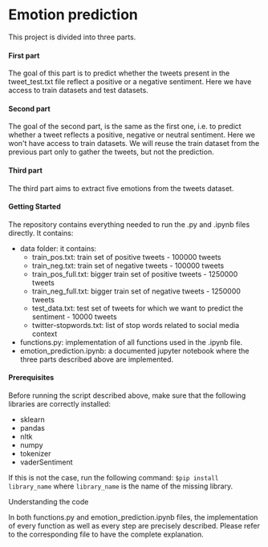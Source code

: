 # Emotion prediction

This project is divided into three parts.

#### First part

The goal of this part is to predict whether the tweets present in the tweet_test.txt file reflect a positive or a negative sentiment. Here we have access to train datasets and test datasets.

#### Second part

The goal of the second part, is the same as the first one, i.e. to predict whether a tweet reflects a positive, negative or neutral sentiment. Here we won't have access to train datasets. We will reuse the train dataset from the previous part only to gather the tweets, but not the prediction.

#### Third part

The third part aims to extract five emotions from the tweets dataset.

#### Getting Started

The repository contains everything needed to run the .py and .ipynb files directly. It contains:

- data folder: it contains:
	- train_pos.txt:			train set of positive tweets - 100000 tweets
	- train_neg.txt: 			train set of negative tweets - 100000 tweets
	- train_pos_full.txt:		bigger train set of positive tweets - 1250000 tweets
	- train_neg_full.txt:		bigger train set of negative tweets - 1250000 tweets
	- test_data.txt:			test set of tweets for which we want to predict the sentiment - 10000 tweets
	- twitter-stopwords.txt:	list of stop words related to social media context
- functions.py: implementation of all functions used in the .ipynb file.
- emotion_prediction.ipynb: a documented jupyter notebook where the three parts described above are implemented.

#### Prerequisites

Before running the script described above, make sure that the following libraries are correctly installed:
- sklearn
- pandas
- nltk
- numpy
- tokenizer
- vaderSentiment

If this is not the case, run the following command:
	`$pip install library_name`
where `library_name` is the name of the missing library.

Understanding the code

In both functions.py and emotion_prediction.ipynb files, the implementation of every function as well as every step are precisely described. Please refer to the corresponding file to have the complete explanation.
